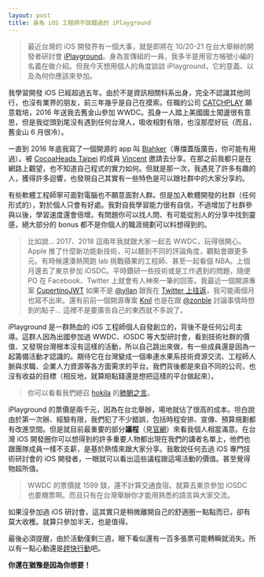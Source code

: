 ```yaml
---
layout: post
title: 身為 iOS 工程師不該錯過的 iPlayground
---
```

> 最近台灣的 iOS 開發界有一個大事，就是即將在 10/20-21 在台大舉辦的開發者研討會 [iPlayground](https://iplayground.io)。身為宣傳組的一員，我多半是用官方帳號小編的名義在做介紹。但我今天想用個人的角度談談 iPlayground，它的意義、以及為何你應該來參加。

我學習開發 iOS 已經超過五年。由於不是資訊相關科系出身，完全不認識其他同行，也沒有業界的朋友，前三年幾乎是自己在摸索。任職的公司 [CATCHPLAY](https://www.catchplay.com/) 願意栽培，2016 年送我去舊金山參加 WWDC。孤身一人踏上美國國土闖盪很有意思，但是我從頭到尾沒有遇到任何台灣人，吸收相對有限，也沒那麼好玩（而且，舊金山 6 月很冷）。

一直到 2016 年底我寫了一個開源的 app 叫 [Blahker](https://github.com/ethanhuang13/blahker)（專擋蓋版廣告，你可能有用過）。被 [CocoaHeads Taipei](https://www.facebook.com/groups/cocoaheads.taipei/) 的成員 [Vincent](https://www.facebook.com/oobe.tw) 邀請去分享。在那之前我都只是在網路上觀望，也不知道自己程式的實力如何。但就是那一次，我遇見了許多有趣的人，獲得許多迴響，也發現自己其實有一些特色是可以跟社群中的大家分享的。

有些軟體工程師寧可面對電腦也不願意面對人群。但是加入軟體開發的社群（任何形式的），對於個人只會有好處。我對自我學習能力很有自信，不過增加了社群參與以後，學習速度還會倍增。有問題你可以找人問、有可能從別人的分享中找到靈感，絕大部分的 bonus 都不是你個人的職涯規劃可以料想得到的。

> 比如說... 2017、2018 這兩年我就跟大家一起去 WWDC，玩得很開心。Apple 推了什麼新功能新技術，可以聽到不同的評論角度，觀點會跟更多元。有時候還湊熱鬧跑 lab 挑戰蘋果的工程師、甚至一起看個 NBA。上個月還去了東京參加 iOSDC。平時鑽研一些技術或是工作遇到的問題，隨便 PO 在 Facebook、Twitter 上就會有人神來一筆的回答。我最近一個開源專案 [CupertinoJWT](https://github.com/ethanhuang13/CupertinoJWT) 如果不是 [@yllan](https://twitter.com/yllan) 跟我在 [Twitter 上往返](https://twitter.com/yllan/status/1028232124124385280)，我可能兩個月也寫不出來。還有前前一個開源專案 [Knil](https://github.com/ethanhuang13/knil) 也是在跟 [@zonble](https://twitter.com/zonble) 討論事情時想到的點子... 這裡不是要廣告自己的東西就不多說了。

iPlayground 是一群熱血的 iOS 工程師個人自發創立的，背後不是任何公司主導。這群人因為出國參加過 WWDC、iOSDC 等大型研討會，看到技術社群的價值、又發現台灣根本沒有這樣的活動，所以自己跳出來做，有一些成員還是因為一起籌備活動才認識的。期待它在台灣變成一個串連水果系技術資源交流、工程師人脈與求職、企業人力資源等各方面需求的平台。我們背後都是來自不同的公司，也沒有收益的目標（相反地，就算賠點錢還是想把這樣的平台做起來）。

> 你可以看看我們總召 [hokila](https://www.facebook.com/hokilaj) 的[肺腑之言](https://www.facebook.com/groups/cocoaheads.taipei/permalink/1892883187464626/)。

iPlayground 的票價是兩千元，因為在台北舉辦，場地就佔了很高的成本。坦白說由於第一次辦、經驗有限，我們犯了不少錯誤，包括時程安排、宣傳、預算規劃都有改進空間。但是就目前最重要的部分**議程**（見[官網](https://iplayground.io)）來看我個人相當滿意。在台灣 iOS 開發圈你可以想得到的許多重要人物都出現在我們的講者名單上，他們也跟團隊成員一樣不支薪，是基於熱情來跟大家分享。我敢說任何去過 iOS 專門技術研討會的 iOS 開發者，一眼就可以看出這些議程跟這場活動的價值。甚至覺得物超所值。

> WWDC 的票價就 1599 鎂，還不計算交通食宿。就算去東京參加 iOSDC 也要機票啊。而且只有在台灣舉辦你才能用熟悉的語言與大家交流。

如果沒參加過 iOS 研討會，這其實只是稍微離開自己的舒適圈一點點而已，卻有莫大收穫。就算只參加半天，也是值得。

最後必須提醒，由於活動僅剩三週，眼下看似還有一百多張票可能轉瞬就消失。所以有一點心動還是[趕快行動](https://iplayground.kktix.cc/events/iplayground2018)吧。

**你還在猶豫是因為你想要！**